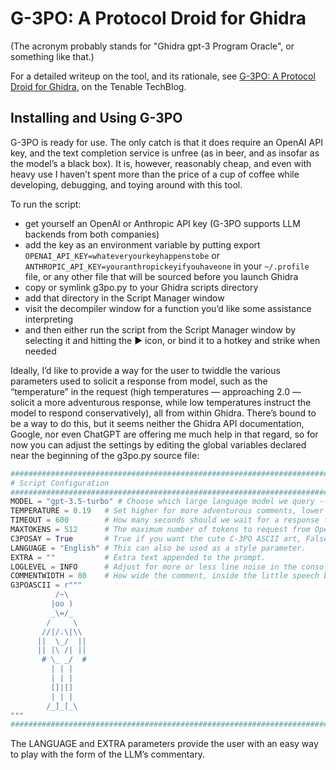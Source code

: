 # G-3PO: A Protocol Droid for Ghidra

(The acronym probably stands for "Ghidra gpt-3 Program Oracle", or something like that.)

For a detailed writeup on the tool, and its rationale, see [G-3PO: A Protocol Droid for Ghidra](https://medium.com/tenable-techblog/g-3po-a-protocol-droid-for-ghidra-4b46fa72f1ff), on the Tenable TechBlog.


## Installing and Using G-3PO

G-3PO is ready for use. The only catch is that it does require an OpenAI API key, and the text completion service is unfree (as in beer, and as insofar as the model’s a black box). It is, however, reasonably cheap, and even with heavy use I haven’t spent more than the price of a cup of coffee while developing, debugging, and toying around with this tool.

To run the script:
- get yourself an OpenAI or Anthropic API key (G-3PO supports LLM backends from both companies)
- add the key as an environment variable by putting export `OPENAI_API_KEY=whateveryourkeyhappenstobe` or `ANTHROPIC_API_KEY=youranthropickeyifyouhaveone` in your `~/.profile` file, or any other file that will be sourced before you launch Ghidra
- copy or symlink g3po.py to your Ghidra scripts directory
- add that directory in the Script Manager window
- visit the decompiler window for a function you’d like some assistance interpreting
- and then either run the script from the Script Manager window by selecting it and hitting the ▶️ icon, or bind it to a hotkey and strike when needed

Ideally, I’d like to provide a way for the user to twiddle the various parameters used to solicit a response from model, such as the “temperature” in the request (high temperatures — approaching 2.0 — solicit a more adventurous response, while low temperatures instruct the model to respond conservatively), all from within Ghidra. There’s bound to be a way to do this, but it seems neither the Ghidra API documentation, Google, nor even ChatGPT are offering me much help in that regard, so for now you can adjust the settings by editing the global variables declared near the beginning of the g3po.py source file:

```python
##########################################################################################
# Script Configuration
##########################################################################################
MODEL = "gpt-3.5-turbo" # Choose which large language model we query -- gpt-4 and claude-v1.2 also supported
TEMPERATURE = 0.19   # Set higher for more adventurous comments, lower for more conservative
TIMEOUT = 600        # How many seconds should we wait for a response from OpenAI?
MAXTOKENS = 512      # The maximum number of tokens to request from OpenAI
C3POSAY = True       # True if you want the cute C-3PO ASCII art, False otherwise
LANGUAGE = "English" # This can also be used as a style parameter.
EXTRA = ""           # Extra text appended to the prompt.
LOGLEVEL = INFO      # Adjust for more or less line noise in the console.
COMMENTWIDTH = 80    # How wide the comment, inside the little speech balloon, should be.
G3POASCII = r"""
          /~\
         |oo )
         _\=/_
        /     \
       //|/.\|\\
      ||  \_/  ||
      || |\ /| ||
       # \_ _/  #
         | | |
         | | |
         []|[]
         | | |
        /_]_[_\
"""
##########################################################################################
```

The LANGUAGE and EXTRA parameters provide the user with an easy way to play with the form of the LLM’s commentary.

